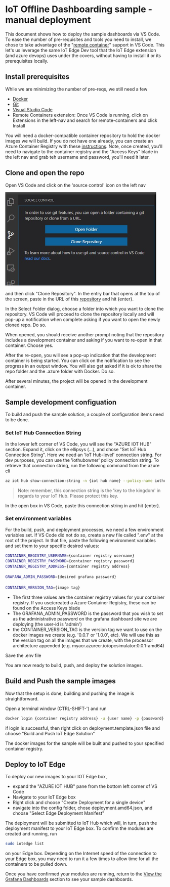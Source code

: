 # IoT Offline Dashboarding sample - manual deployment

This document shows how to deploy the sample dashboards via VS Code.  To ease the number of pre-requisites and tools you need to install, we chose to take advantage of the "[remote container](https://code.visualstudio.com/docs/remote/containers)" support in VS Code.   This let's us leverage the same IoT Edge Dev tool that the IoT Edge extension (and azure devops) uses under the covers, without having to install it or its prerequisites locally.

## Install prerequisites

While we are minimizing the number of pre-reqs, we still need a few

- [Docker](https://docs.docker.com/get-docker/)
- [Git](https://git-scm.com/downloads)
- [Visual Studio Code](https://code.visualstudio.com/Download)
- Remote Containers extension:  Once VS Code is running, click on Extensions in the left-nav and search for remote-containers and click Install

You will need a docker-compatible container repository to hold the docker images we will build. If you do not have one already, you can create an Azure Container Registry with these [instructions](https://docs.microsoft.com/en-us/azure/container-registry/container-registry-get-started-azure-cli#create-a-container-registry).  Note, once created, you'll need to navigate to the container registry and the "Access Keys" blade in the left nav and grab teh username and password, you'll need it later.

## Clone and open the repo

Open VS Code and click on the 'source control' icon on the left nav

![source control icon](/media/vscode-source-control.jpg)

and then click "Clone Repository".  In the entry bar that opens at the top of the screen, paste in the URL of this [repository](http://github.com/azureiotgbb/iot-edge-offline-dashboading) and hit {enter}.  

In the Select Folder dialog, choose a folder into which you want to clone the repository. VS Code will proceed to clone the repository locally and will pop-up a notification when complete asking if you want to open the newly cloned repo.  Do so.

When opened, you should receive another prompt noting that the repository includes a development container and asking if you want to re-open in that container.  Choose yes.

After the re-open, you will see a pop-up indication that the development container is being started.  You can click on the notification to see the progress in an output window. You will also get asked if it is ok to share the repo folder and the .azure folder with Docker. Do so.

After several minutes, the project will be opened in the development container.

## Sample development configuation

To build and push the sample solution, a couple of configuration items need to be done.

### Set IoT Hub Connection String

In the lower left corner of VS Code, you will see the "AZURE IOT HUB" section.  Expand it, click on the ellipsys (...), and chose "Set IoT Hub Connection String".  Here we need an 'IoT Hub-level' connection string. For dev purposes, you can use the 'iothubowner' policy connection string.  To retrieve that connection string, run the following command from the azure cli

```bash
az iot hub show-connection-string -n {iot hub name} --policy-name iothubowner
```

>Note:  remember, this connection string is the 'key to the kingdom' in regards to your IoT Hub. Please protect this key.

In the open box in VS Code, paste this connection string in and hit {enter}.

### Set environment variables

For the build, push, and deployment processes, we need a few environment variables set.  If VS Code did not do so, create a new file called ".env" at the root of the project. In that file, paste the following environment variables and set them to your specific desired values:

```bash
CONTAINER_REGISTRY_USERNAME={container registry username}
CONTAINER_REGISTRY_PASSWORD={container registry password}
CONTAINER_REGISTRY_ADDRESS={container registry address}

GRAFANA_ADMIN_PASSWORD={desired grafana password}

CONTAINER_VERSION_TAG={image tag}
```

- The first three values are the container registry values for your container registry. If you use/created a Azure Container Registry, these can be found on the Access Keys blade
- The GRAFANA_ADMIN_PASSWORD is the password that you wish to set as the administrative password on the grafana dashboard site we are deploying (the user-id is 'admin')
- the CONTAINER_VERSION_TAG is the version tag we want to use on the docker images we create  (e.g.  '0.0.1' or '1.0.0', etc).  We will use this as the version tag on all the images that we create, with the processor architecture appended  (e.g. myacr.azurecr.io/opcsimulator:0.0.1-amd64)

Save the .env file

You are now ready to build, push, and deploy the solution images.

## Build and Push the sample images

Now that the setup is done, building and pushing the image is straightforward.

Open a terminal window (CTRL-SHIFT-') and run

```bash
docker login {container registry address} -u {user name} -p {password}
```

if login is successful, then right click on deployment.template.json file and choose "Build and Push IoT Edge Solution"

The docker images for the sample will be built and pushed to your specified container registry.

## Deploy to IoT Edge

To deploy our new images to your IOT Edge box,

- expand the "AZURE IOT HUB" pane from the bottom left corner of VS Code
- Navigate to your IoT Edge box
- Right click and choose "Create Deployment for a single device"
- navigate into the config folder, chose deployment.amd64.json, and choose "Select Edge Deployment Manifest"
  
The deployment will be submitted to IoT Hub which will, in turn, push the deployment manifest to your IoT Edge box.  To confirm the modules are created and running, run

```bash
sudo iotedge list
```

on your Edge box. Depending on the Internet speed of the connection to your Edge box, you may need to run it a few times to allow time for all the containers to be pulled down.

Once you have confirmed your modules are running, return to the [View the Grafana Dashboards](dashboarding-sample.md#view-the-grafana-dashboard) section to see your sample dashboards.
